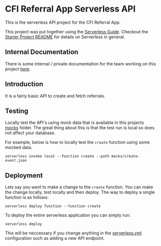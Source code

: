 # CFI Referral App Serverless API

This is the serverless API project for the CFI Referral App.

This project was put together using the [Serverless Guide](https://serverless-stack.com/chapters/what-is-serverless.html). Checkout the [Starter Project README](./starter/README.md) for details on Serverless in general.

## Internal Documentation

There is some internal / private documentation for the team working on this project [here](https://docs.google.com/document/d/17r14qeT_BnlF2dghZP9-Vj7s8D4Z9NPGjSRWnz6aAbQ/edit#).

## Introduction

It is a fairly basic API to create and fetch referrals.

## Testing

Locally test the API's using mock data that is available in this projects [mocks](./mocks) folder. The great thing about this is that the test run is local so does not affect your database.

For example, below is how to locally test the `create` function using some mocked data.

```
serverless invoke local --function create --path mocks/create-event.json
```

## Deployment

Lets say you want to make a change to the `create` function. You can make the change locally, test locally and then deploy. The way to deploy a single function is as follows:

```
serverless deploy function --function create
```

To deploy the entire serverless application you can simply run:

```
serverless deploy
```

This will be neccessary if you change anything in the [serverless.yml](./serverless.yml) configuration such as adding a new API endpoint.
